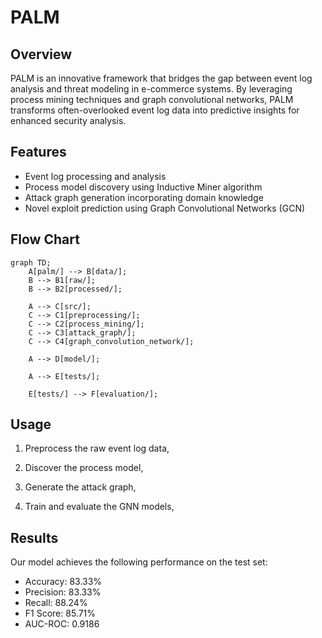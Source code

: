 
# PALM

## Overview

PALM is an innovative framework that bridges the gap between event log analysis and threat modeling in e-commerce systems. By leveraging process mining techniques and graph convolutional networks, PALM transforms often-overlooked event log data into predictive insights for enhanced security analysis.

## Features

- Event log processing and analysis
- Process model discovery using Inductive Miner algorithm
- Attack graph generation incorporating domain knowledge
- Novel exploit prediction using Graph Convolutional Networks (GCN)


## Flow Chart

```mermaid
graph TD;
    A[palm/] --> B[data/];
    B --> B1[raw/];
    B --> B2[processed/];

    A --> C[src/];
    C --> C1[preprocessing/];
    C --> C2[process_mining/];
    C --> C3[attack_graph/];
    C --> C4[graph_convolution_network/];

    A --> D[model/];

    A --> E[tests/];

    E[tests/] --> F[evaluation/];
```

## Usage

1. Preprocess the raw event log data,

2. Discover the process model,

3. Generate the attack graph,

4. Train and evaluate the GNN models,

## Results

Our model achieves the following performance on the test set:

- Accuracy: 83.33%
- Precision: 83.33%
- Recall: 88.24%
- F1 Score: 85.71%
- AUC-ROC: 0.9186
